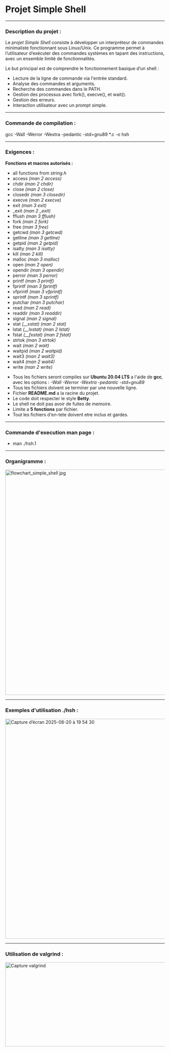 # Projet Simple Shell

---

### Description du projet :

Le _projet Simple Shell_ consiste à développer un interpréteur de commandes minimaliste fonctionnant sous Linux/Unix.
Ce programme permet à l’utilisateur d’exécuter des commandes systèmes en tapant des instructions, avec un ensemble limité de fonctionnalités.

Le but principal est de comprendre le fonctionnement basique d’un shell :

- Lecture de la ligne de commande via l'entrée standard.
- Analyse des commandes et arguments.
- Recherche des commandes dans le PATH.
- Gestion des processus avec fork(), execve(), et wait().
- Gestion des erreurs.
- Interaction utilisateur avec un prompt simple.

---

### Commande de compilation :

gcc -Wall -Werror -Wextra -pedantic -std=gnu89 \*.c -o hsh

---

### Exigences :

**Fonctions et macros autorisés :**

- all functions from _string.h_
- access _(man 2 access)_
- chdir _(man 2 chdir)_
- close _(man 2 close)_
- closedir _(man 3 closedir)_
- execve _(man 2 execve)_
- exit _(man 3 exit)_
- \_exit _(man 2 \_exit)_
- fflush _(man 3 fflush)_
- fork _(man 2 fork)_
- free _(man 3 free)_
- getcwd _(man 3 getcwd)_
- getline _(man 3 getline)_
- getpid _(man 2 getpid)_
- isatty _(man 3 isatty)_
- kill _(man 2 kill)_
- malloc _(man 3 malloc)_
- open _(man 2 open)_
- opendir _(man 3 opendir)_
- perror _(man 3 perror)_
- printf _(man 3 printf)_
- fprintf _(man 3 fprintf)_
- vfprintf _(man 3 vfprintf)_
- sprintf _(man 3 sprintf)_
- putchar _(man 3 putchar)_
- read _(man 2 read)_
- readdir _(man 3 readdir)_
- signal _(man 2 signal)_
- stat _(\_\_xstat) (man 2 stat)_
- lstat _(\_\_lxstat) (man 2 lstat)_
- fstat _(\_\_fxstat) (man 2 fstat)_
- strtok _(man 3 strtok)_
- wait _(man 2 wait)_
- waitpid _(man 2 waitpid)_
- wait3 _(man 2 wait3)_
- wait4 _(man 2 wait4)_
- write _(man 2 write)_


* Tous les fichiers seront compiles sur **Ubuntu 20.04 LTS** a l'aide de **gcc**, avec les options : _-Wall -Werror -Wextra -pedantic -std=gnu89_
* Tous les fichiers doivent se terminer par une nouvelle ligne.
* Fichier **README.md** a la racine du projet.
* Le code doit respecter le style **Betty**.
* Le shell ne doit pas avoir de fuites de memoire.
* Limite a **5 fonctions** par fichier.
* Tout les fichiers d'en-tete doivent etre inclus et gardes.

---

### Commande d'execution man page :

- man ./hsh.1

---

### Organigramme :

<img width="867" height="711" alt="flowchart_simple_shell jpg" src="https://github.com/user-attachments/assets/1cf2ee02-f558-438d-aa8f-67900f06177f" />

---

### Exemples d'utilisation ./hsh :

<img width="1251" height="694" alt="Capture d’écran 2025-08-20 à 19 54 30" src="https://github.com/user-attachments/assets/d8e67105-fead-4b26-a530-6b3101adce42" />

---

### Utilisation de valgrind :

<img width="776" height="266" alt="Capture valgrind" src="https://github.com/user-attachments/assets/b7bd9960-1ea7-478b-9733-d2b60f1849ee" />

